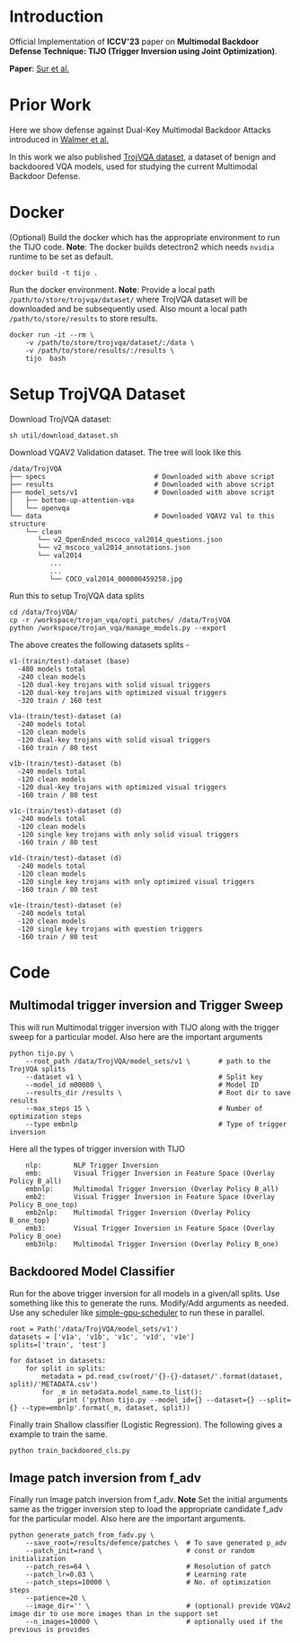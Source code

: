 # Introduction
Official Implementation of **ICCV'23** paper on **Multimodal Backdoor Defense Technique: TIJO (Trigger Inversion using Joint Optimization)**. 

**Paper**: [Sur et al.](https://arxiv.org/abs/2308.03906)

# Prior Work

Here we show defense against Dual-Key Multimodal Backdoor Attacks introduced in [Walmer et al.](https://arxiv.org/abs/2112.07668)

In this work we also published [TrojVQA dataset](https://github.com/SRI-CSL/TrinityMultimodalTrojAI), a dataset of benign and backdoored VQA models, used for studying the current Multimodal Backdoor Defense.

# Docker

(Optional) Build the docker which has the appropriate environment to run the TIJO code. **Note**: The docker builds detectron2 which needs `nvidia` runtime to be set as default.
```
docker build -t tijo .
```

Run the docker environment. **Note**: Provide a local path `/path/to/store/trojvqa/dataset/` where TrojVQA dataset will be downloaded and be subsequently used. Also mount a local path `/path/to/store/results` to store results.
```
docker run -it --rm \
    -v /path/to/store/trojvqa/dataset/:/data \
    -v /path/to/store/results/:/results \
    tijo  bash
```


# Setup TrojVQA Dataset

Download TrojVQA dataset:
```
sh util/download_dataset.sh
```

Download VQAV2 Validation dataset. The tree will look like this 
```
/data/TrojVQA
├── specs                           # Downloaded with above script
├── results                         # Downloaded with above script
├── model_sets/v1                   # Downloaded with above script
│   ├── bottom-up-attention-vqa
│   └── openvqa
└── data                            # Downloaded VQAV2 Val to this structure
    └── clean
       └── v2_OpenEnded_mscoco_val2014_questions.json
       └── v2_mscoco_val2014_annotations.json
       └── val2014
          ...
          ...
          └── COCO_val2014_000000459258.jpg
```

Run this to setup TrojVQA data splits
```
cd /data/TrojVQA/
cp -r /workspace/trojan_vqa/opti_patches/ /data/TrojVQA
python /workspace/trojan_vqa/manage_models.py --export
```

The above creates the following datasets splits - 
```
v1-(train/test)-dataset (base)
  -480 models total
  -240 clean models
  -120 dual-key trojans with solid visual triggers
  -120 dual-key trojans with optimized visual triggers
  -320 train / 160 test

v1a-(train/test)-dataset (a)
  -240 models total
  -120 clean models
  -120 dual-key trojans with solid visual triggers
  -160 train / 80 test

v1b-(train/test)-dataset (b)
  -240 models total
  -120 clean models
  -120 dual-key trojans with optimized visual triggers
  -160 train / 80 test

v1c-(train/test)-dataset (d)
  -240 models total
  -120 clean models
  -120 single key trojans with only solid visual triggers
  -160 train / 80 test

v1d-(train/test)-dataset (d)
  -240 models total
  -120 clean models
  -120 single key trojans with only optimized visual triggers
  -160 train / 80 test

v1e-(train/test)-dataset (e)
  -240 models total
  -120 clean models
  -120 single key trojans with question triggers
  -160 train / 80 test
```

# Code

## Multimodal trigger inversion and Trigger Sweep
This will run Multimodal trigger inversion with TIJO along with the trigger sweep for a particular model. Also here are the important arguments 
```
python tijo.py \
    --root_path /data/TrojVQA/model_sets/v1 \       # path to the TrojVQA splits
    --dataset v1 \                                  # Split key
    --model_id m00000 \                             # Model ID
    --results_dir /results \                        # Root dir to save results
    --max_steps 15 \                                # Number of optimization steps
    --type embnlp                                   # Type of trigger inversion
```

Here all the types of trigger inversion with TIJO
```
    nlp:        NLP Trigger Inversion
    emb:        Visual Trigger Inversion in Feature Space (Overlay Policy B_all)
    embnlp:     Multimodal Trigger Inversion (Overlay Policy B_all)
    emb2:       Visual Trigger Inversion in Feature Space (Overlay Policy B_one_top)
    emb2nlp:    Multimodal Trigger Inversion (Overlay Policy B_one_top)
    emb3:       Visual Trigger Inversion in Feature Space (Overlay Policy B_one)
    emb3nlp:    Multimodal Trigger Inversion (Overlay Policy B_one)
```

## Backdoored Model Classifier

Run for the above trigger inversion for all models in a given/all splits.
Use something like this to generate the runs. Modify/Add arguments as needed. Use any scheduler like [simple-gpu-scheduler](https://pypi.org/project/simple-gpu-scheduler/) to run these in parallel.

```
root = Path('/data/TrojVQA/model_sets/v1')
datasets = ['v1a', 'v1b', 'v1c', 'v1d', 'v1e']
splits=['train', 'test']

for dataset in datasets:
    for split in splits:
        metadata = pd.read_csv(root/'{}-{}-dataset/'.format(dataset, split)/'METADATA.csv')
        for _m in metadata.model_name.to_list():
            print ('python tijo.py --model_id={} --dataset={} --split={} --type=embnlp'.format(_m, dataset, split))
```


Finally train Shallow classifier (Logistic Regression). The following gives a example to train the same.
```
python train_backdoored_cls.py
```

## Image patch inversion from f_adv
Finally run Image patch inversion from f_adv. **Note** Set the initial arguments same as the trigger inversion step to load the appropriate candidate f_adv for the particular model. Also here are the important arguments. 

```
python generate_patch_from_fadv.py \ 
    --save_root=/results/defence/patches \  # To save generated p_adv
    --patch_init=rand \                     # const or random initialization
    --patch_res=64 \                        # Resolution of patch
    --patch_lr=0.03 \                       # Learning rate
    --patch_steps=10000 \                   # No. of optimization steps
    --patience=20 \                         
    --image_dir='' \                        # (optional) provide VQAv2 image dir to use more images than in the support set 
    --n_images=10000 \                      # optionally used if the previous is provides
```

